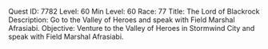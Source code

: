 Quest ID: 7782
Level: 60
Min Level: 60
Race: 77
Title: The Lord of Blackrock
Description: Go to the Valley of Heroes and speak with Field Marshal Afrasiabi.
Objective: Venture to the Valley of Heroes in Stormwind City and speak with Field Marshal Afrasiabi.
